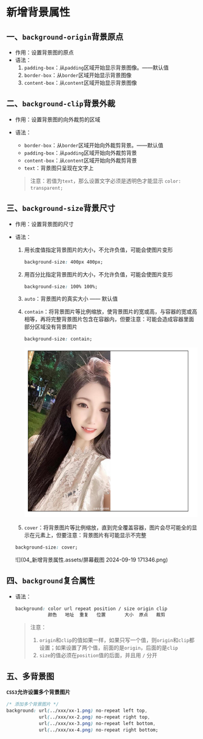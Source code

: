 # 新增背景属性

## 一、`background-origin`背景原点

- 作用：设置背景图的原点
- 语法：
	1. `padding-box`：从`padding`区域开始显示背景图像。——默认值
	2. `border-box`：从`border`区域开始显示背景图像
	3. `content-box`：从`content`区域开始显示背景图像



## 二、`background-clip`背景外裁

- 作用：设置背景图的向外裁剪的区域

- 语法：

	- `border-box`：从`border`区域开始向外裁剪背景。——默认值
	- `padding-box`：从`padding`区域开始向外裁剪背景
	- `content-box`：从`content`区域开始向外裁剪背景
	- `text`：背景图只呈现在文字上

	> 注意：若值为`text`，那么设置文字必须是透明色才能显示 `color: transparent;`

	

## 三、`background-size`背景尺寸

- 作用：设置背景图的尺寸

- 语法：

	1. 用长度值指定背景图片的大小，不允许负值，可能会使图片变形

		```css
		background-size: 400px 400px;
		```

	2. 用百分比指定背景图片的大小，不允许负值，可能会使图片变形

		```css
		background-size: 100% 100%;
		```

	3. `auto`：背景图片的真实大小    —— 默认值

	4. `contain`：将背景图片等比例缩放，使背景图片的宽或高，与容器的宽或高相等，再将完整背景图片包含在容器内，但要注意：可能会造成容器里面部分区域没有背景图片

		```css
		background-size: contain;
		```

		![](04_新增背景属性.assets/capture_20240919171043501.bmp) 

  5.   `cover`：将背景图片等比例缩放，直到完全覆盖容器，图片会尽可能全的显示在元素上，但要注意：背景图片有可能显示不完整

	```css
	background-size: cover;
	```

	![](04_新增背景属性.assets/屏幕截图 2024-09-19 171346.png) 



## 四、`background`复合属性

- 语法：

	```css
	background: color url repeat position / size origin clip
				颜色   地址  重复   位置       大小  原点   裁剪
	```

	> 注意：
	>
	> 	1. `origin`和`clip`的值如果一样，如果只写一个值，则`origin`和`clip`都设置；如果设置了两个值，前面的是`origin`，后面的是`clip`
	> 	1. `size`的值必须在`position`值的后面，并且用 `/` 分开





## 五、多背景图

**`CSS3`允许设置多个背景图片**

```css
/* 添加多个背景图片 */
background: url(../xxx/xx-1.png) no-repeat left top,
			url(../xxx/xx-2.png) no-repeat right top,
			url(../xxx/xx-3.png) no-repeat left bottom,
			url(../xxx/xx-4.png) no-repeat right bottom;
```

































